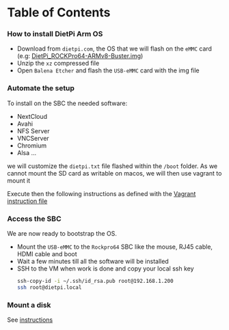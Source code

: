 Table of Contents
=================

### How to install DietPi Arm OS

- Download from `dietpi.com`, the OS that we will flash on the `eMMC` card (e.g: [DietPi_ROCKPro64-ARMv8-Buster.img](https://dietpi.com/downloads/images/DietPi_ROCKPro64-ARMv8-Buster.7z))
- Unzip the `xz` compressed  file
- Open `Balena Etcher` and flash the `USB-eMMC` card with the img file

### Automate the setup 

To install on the SBC the needed software:
- NextCloud
- Avahi
- NFS Server
- VNCServer
- Chromium
- Alsa
...
  
we will customize the `dietpi.txt` file flashed within the `/boot` folder.
As we cannot mount the SD card as writable on macos, we will then use vagrant to mount it

Execute then the following instructions as defined with the [Vagrant instruction file](vagrant/README.md)

### Access the SBC

We are now ready to bootstrap the OS.

- Mount the `USB-eMMC` to the `Rockpro64` SBC like the mouse, RJ45 cable, HDMI cable and boot
- Wait a few minutes till all the software will be installed
- SSH to the VM when work is done and copy your local ssh key
  ```bash
  ssh-copy-id -i ~/.ssh/id_rsa.pub root@192.168.1.200
  ssh root@dietpi.local
  ```
  
### Mount a disk

See [instructions](mount-a-disk.md)





